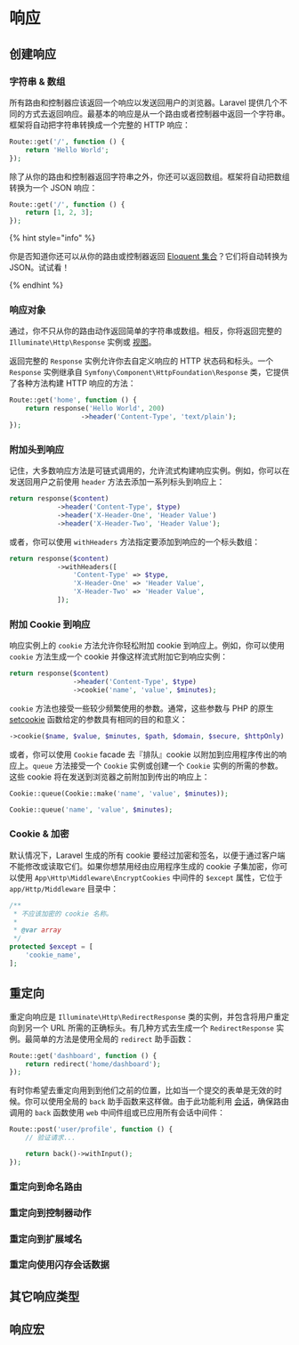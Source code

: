 # 响应

## 创建响应

### 字符串 & 数组

所有路由和控制器应该返回一个响应以发送回用户的浏览器。Laravel 提供几个不同的方式去返回响应。最基本的响应是从一个路由或者控制器中返回一个字符串。框架将自动把字符串转换成一个完整的 HTTP 响应：

```php
Route::get('/', function () {
    return 'Hello World';
});
```

除了从你的路由和控制器返回字符串之外，你还可以返回数组。框架将自动把数组转换为一个 JSON 响应：

```php
Route::get('/', function () {
    return [1, 2, 3];
});
```

{% hint style="info" %}

你是否知道你还可以从你的路由或控制器返回 [Eloquent 集合](https://laravel.com/docs/5.8/eloquent-collections)？它们将自动转换为 JSON。试试看！

{% endhint %}

### 响应对象

通过，你不只从你的路由动作返回简单的字符串或数组。相反，你将返回完整的 `Illuminate\Http\Response` 实例或 [视图](https://laravel.com/docs/5.8/views)。

返回完整的 `Response` 实例允许你去自定义响应的 HTTP 状态码和标头。一个 `Response` 实例继承自 `Symfony\Component\HttpFoundation\Response` 类，它提供了各种方法构建 HTTP 响应的方法：

```php
Route::get('home', function () {
    return response('Hello World', 200)
                  ->header('Content-Type', 'text/plain');
});
```

### 附加头到响应

记住，大多数响应方法是可链式调用的，允许流式构建响应实例。例如，你可以在发送回用户之前使用 `header` 方法去添加一系列标头到响应上：

```php
return response($content)
            ->header('Content-Type', $type)
            ->header('X-Header-One', 'Header Value')
            ->header('X-Header-Two', 'Header Value');
```

或者，你可以使用 `withHeaders` 方法指定要添加到响应的一个标头数组：

```php
return response($content)
            ->withHeaders([
                'Content-Type' => $type,
                'X-Header-One' => 'Header Value',
                'X-Header-Two' => 'Header Value',
            ]);
```

### 附加 Cookie 到响应

响应实例上的 `cookie` 方法允许你轻松附加 cookie 到响应上。例如，你可以使用 `cookie` 方法生成一个 cookie 并像这样流式附加它到响应实例：

```php
return response($content)
                ->header('Content-Type', $type)
                ->cookie('name', 'value', $minutes);
```

`cookie` 方法也接受一些较少频繁使用的参数。通常，这些参数与 PHP 的原生 [setcookie](https://secure.php.net/manual/en/function.setcookie.php) 函数给定的参数具有相同的目的和意义：

```php
->cookie($name, $value, $minutes, $path, $domain, $secure, $httpOnly)
```

或者，你可以使用 `Cookie` facade 去『排队』cookie 以附加到应用程序传出的响应上。`queue` 方法接受一个 `Cookie` 实例或创建一个 `Cookie` 实例的所需的参数。这些 cookie 将在发送到浏览器之前附加到传出的响应上：

```php
Cookie::queue(Cookie::make('name', 'value', $minutes));

Cookie::queue('name', 'value', $minutes);
```

### Cookie & 加密

默认情况下，Laravel 生成的所有 cookie 要经过加密和签名，以便于通过客户端不能修改或读取它们。如果你想禁用经由应用程序生成的 cookie 子集加密，你可以使用 `App\Http\Middleware\EncryptCookies` 中间件的 `$except` 属性，它位于 `app/Http/Middleware` 目录中：

```php
/**
 * 不应该加密的 cookie 名称。
 *
 * @var array
 */
protected $except = [
    'cookie_name',
];
```

## 重定向

重定向响应是 `Illuminate\Http\RedirectResponse` 类的实例，并包含将用户重定向到另一个 URL 所需的正确标头。有几种方式去生成一个 `RedirectResponse` 实例。最简单的方法是使用全局的 `redirect` 助手函数：

```php
Route::get('dashboard', function () {
    return redirect('home/dashboard');
});
```

有时你希望去重定向用到到他们之前的位置，比如当一个提交的表单是无效的时候。你可以使用全局的 `back` 助手函数来这样做。由于此功能利用 [会话](https://laravel.com/docs/5.8/session)，确保路由调用的 `back` 函数使用 `web` 中间件组或已应用所有会话中间件：

```php
Route::post('user/profile', function () {
    // 验证请求...

    return back()->withInput();
});
```

### 重定向到命名路由

### 重定向到控制器动作

### 重定向到扩展域名

### 重定向使用闪存会话数据

## 其它响应类型

## 响应宏
